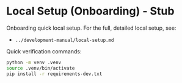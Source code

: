 # Local Setup (Onboarding) - Stub

Onboarding quick local setup. For the full, detailed local setup, see:
- `../development-manual/local-setup.md`

Quick verification commands:
```bash
python -m venv .venv
source .venv/bin/activate
pip install -r requirements-dev.txt
```
